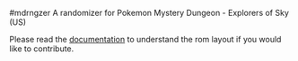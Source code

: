 #mdrngzer
A randomizer for Pokemon Mystery Dungeon - Explorers of Sky (US)

Please read the [documentation](doc/rom.md) to understand the rom layout if you would like to contribute.
